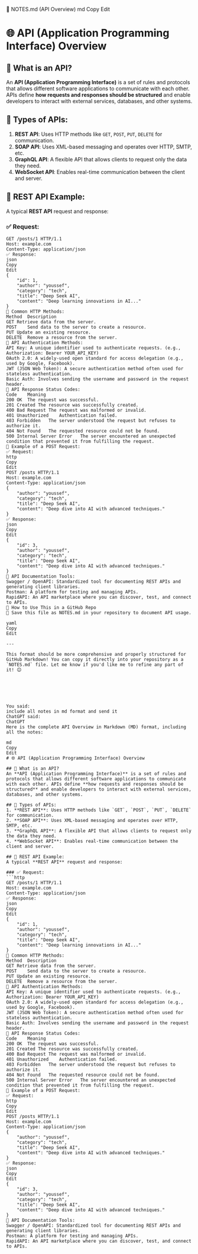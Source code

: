 📌 NOTES.md (API Overview)
md
Copy
Edit
# 🌐 API (Application Programming Interface) Overview

## 🔹 What is an API?
An **API (Application Programming Interface)** is a set of rules and protocols that allows different software applications to communicate with each other. APIs define **how requests and responses should be structured** and enable developers to interact with external services, databases, and other systems.

## 🔹 Types of APIs:
1. **REST API**: Uses HTTP methods like `GET`, `POST`, `PUT`, `DELETE` for communication.
2. **SOAP API**: Uses XML-based messaging and operates over HTTP, SMTP, etc.
3. **GraphQL API**: A flexible API that allows clients to request only the data they need.
4. **WebSocket API**: Enables real-time communication between the client and server.

## 🔹 REST API Example:
A typical **REST API** request and response:

### ✅ Request:
```http
GET /posts/1 HTTP/1.1
Host: example.com
Content-Type: application/json
✅ Response:
json
Copy
Edit
{
    "id": 1,
    "author": "youssef",
    "category": "tech",
    "title": "Deep Seek AI",
    "content": "Deep learning innovations in AI..."
}
🔹 Common HTTP Methods:
Method	Description
GET	Retrieve data from the server.
POST	Send data to the server to create a resource.
PUT	Update an existing resource.
DELETE	Remove a resource from the server.
🔹 API Authentication Methods:
API Key: A unique identifier used to authenticate requests. (e.g., Authorization: Bearer YOUR_API_KEY)
OAuth 2.0: A widely-used open standard for access delegation (e.g., used by Google, Facebook).
JWT (JSON Web Token): A secure authentication method often used for stateless authentication.
Basic Auth: Involves sending the username and password in the request header.
🔹 API Response Status Codes:
Code	Meaning
200 OK	The request was successful.
201 Created	The resource was successfully created.
400 Bad Request	The request was malformed or invalid.
401 Unauthorized	Authentication failed.
403 Forbidden	The server understood the request but refuses to authorize it.
404 Not Found	The requested resource could not be found.
500 Internal Server Error	The server encountered an unexpected condition that prevented it from fulfilling the request.
🔹 Example of a POST Request:
✅ Request:
http
Copy
Edit
POST /posts HTTP/1.1
Host: example.com
Content-Type: application/json
{
    "author": "youssef",
    "category": "tech",
    "title": "Deep Seek AI",
    "content": "Deep dive into AI with advanced techniques."
}
✅ Response:
json
Copy
Edit
{
    "id": 3,
    "author": "youssef",
    "category": "tech",
    "title": "Deep Seek AI",
    "content": "Deep dive into AI with advanced techniques."
}
🔹 API Documentation Tools:
Swagger / OpenAPI: Standardized tool for documenting REST APIs and generating client libraries.
Postman: A platform for testing and managing APIs.
RapidAPI: An API marketplace where you can discover, test, and connect to APIs.
🚀 How to Use This in a GitHub Repo
📂 Save this file as NOTES.md in your repository to document API usage.

yaml
Copy
Edit

---

This format should be more comprehensive and properly structured for GitHub Markdown! You can copy it directly into your repository as a `NOTES.md` file. Let me know if you'd like me to refine any part of it! 😊






You said:
include all notes in md format and send it
ChatGPT said:
ChatGPT
Here is the complete API Overview in Markdown (MD) format, including all the notes:

md
Copy
Edit
# 🌐 API (Application Programming Interface) Overview

## 🔹 What is an API?
An **API (Application Programming Interface)** is a set of rules and protocols that allows different software applications to communicate with each other. APIs define **how requests and responses should be structured** and enable developers to interact with external services, databases, and other systems.

## 🔹 Types of APIs:
1. **REST API**: Uses HTTP methods like `GET`, `POST`, `PUT`, `DELETE` for communication.
2. **SOAP API**: Uses XML-based messaging and operates over HTTP, SMTP, etc.
3. **GraphQL API**: A flexible API that allows clients to request only the data they need.
4. **WebSocket API**: Enables real-time communication between the client and server.

## 🔹 REST API Example:
A typical **REST API** request and response:

### ✅ Request:
```http
GET /posts/1 HTTP/1.1
Host: example.com
Content-Type: application/json
✅ Response:
json
Copy
Edit
{
    "id": 1,
    "author": "youssef",
    "category": "tech",
    "title": "Deep Seek AI",
    "content": "Deep learning innovations in AI..."
}
🔹 Common HTTP Methods:
Method	Description
GET	Retrieve data from the server.
POST	Send data to the server to create a resource.
PUT	Update an existing resource.
DELETE	Remove a resource from the server.
🔹 API Authentication Methods:
API Key: A unique identifier used to authenticate requests. (e.g., Authorization: Bearer YOUR_API_KEY)
OAuth 2.0: A widely-used open standard for access delegation (e.g., used by Google, Facebook).
JWT (JSON Web Token): A secure authentication method often used for stateless authentication.
Basic Auth: Involves sending the username and password in the request header.
🔹 API Response Status Codes:
Code	Meaning
200 OK	The request was successful.
201 Created	The resource was successfully created.
400 Bad Request	The request was malformed or invalid.
401 Unauthorized	Authentication failed.
403 Forbidden	The server understood the request but refuses to authorize it.
404 Not Found	The requested resource could not be found.
500 Internal Server Error	The server encountered an unexpected condition that prevented it from fulfilling the request.
🔹 Example of a POST Request:
✅ Request:
http
Copy
Edit
POST /posts HTTP/1.1
Host: example.com
Content-Type: application/json
{
    "author": "youssef",
    "category": "tech",
    "title": "Deep Seek AI",
    "content": "Deep dive into AI with advanced techniques."
}
✅ Response:
json
Copy
Edit
{
    "id": 3,
    "author": "youssef",
    "category": "tech",
    "title": "Deep Seek AI",
    "content": "Deep dive into AI with advanced techniques."
}
🔹 API Documentation Tools:
Swagger / OpenAPI: Standardized tool for documenting REST APIs and generating client libraries.
Postman: A platform for testing and managing APIs.
RapidAPI: An API marketplace where you can discover, test, and connect to APIs.